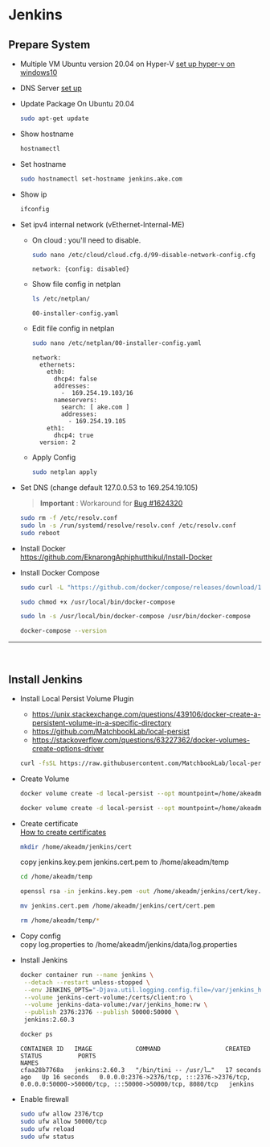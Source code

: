 # Jenkins

## Prepare System
- Multiple VM Ubuntu version 20.04 on Hyper-V   [set up hyper-v on windows10](https://github.com/EknarongAphiphutthikul/Install-Hyper-V)
- DNS Server  [set up](https://github.com/EknarongAphiphutthikul/Install-Dns-bind9)
- Update Package On Ubuntu 20.04
  ```sh
  sudo apt-get update
  ```
- Show hostname
  ```sh
  hostnamectl
  ```
- Set hostname
  ```sh
  sudo hostnamectl set-hostname jenkins.ake.com
  ```
- Show ip
  ```sh
  ifconfig
  ```
- Set ipv4 internal network (vEthernet-Internal-ME)
  - On cloud : you'll need to disable.
    ```sh
    sudo nano /etc/cloud/cloud.cfg.d/99-disable-network-config.cfg
    ```
    ```console
    network: {config: disabled}
    ```
  - Show file config in netplan
    ```sh
    ls /etc/netplan/
    ```
    ```console
    00-installer-config.yaml
    ```
  - Edit file config in netplan
    ```sh
    sudo nano /etc/netplan/00-installer-config.yaml
    ```
    ```console
    network:
      ethernets:
        eth0:
          dhcp4: false
          addresses:
            -  169.254.19.103/16
          nameservers:
            search: [ ake.com ]
            addresses:
              - 169.254.19.105
        eth1:
          dhcp4: true
      version: 2
    ```
  - Apply Config
    ```sh
    sudo netplan apply
    ```

- Set DNS (change default 127.0.0.53 to 169.254.19.105)  
  > **Important** : Workaround for  [Bug #1624320](https://bugs.launchpad.net/ubuntu/+source/systemd/+bug/1624320)
  ```sh
  sudo rm -f /etc/resolv.conf
  sudo ln -s /run/systemd/resolve/resolv.conf /etc/resolv.conf
  sudo reboot
  ```
- Install Docker  
  https://github.com/EknarongAphiphutthikul/Install-Docker

- Install Docker Compose
  ```sh 
  sudo curl -L "https://github.com/docker/compose/releases/download/1.29.2/docker-compose-$(uname -s)-$(uname -m)" -o /usr/local/bin/docker-compose

  sudo chmod +x /usr/local/bin/docker-compose

  sudo ln -s /usr/local/bin/docker-compose /usr/bin/docker-compose

  docker-compose --version
  ```
----

<br/>

## Install Jenkins
- Install Local Persist Volume Plugin  
  - https://unix.stackexchange.com/questions/439106/docker-create-a-persistent-volume-in-a-specific-directory  
  - https://github.com/MatchbookLab/local-persist  
  - https://stackoverflow.com/questions/63227362/docker-volumes-create-options-driver
  ```sh
  curl -fsSL https://raw.githubusercontent.com/MatchbookLab/local-persist/master/scripts/install.sh | sudo bash
  ```
- Create Volume
  ```sh
  docker volume create -d local-persist --opt mountpoint=/home/akeadm/jenkins/data --name jenkins-data-volume

  docker volume create -d local-persist --opt mountpoint=/home/akeadm/jenkins/cert --name jenkins-cert-volume
  ```
- Create certificate  
  [How to create certificates](https://github.com/EknarongAphiphutthikul/OpenSSL-Certificate-Authority)  
  ```sh
  mkdir /home/akeadm/jenkins/cert
  ```
  copy jenkins.key.pem jenkins.cert.pem to /home/akeadm/temp
  ```sh
  cd /home/akeadm/temp

  openssl rsa -in jenkins.key.pem -out /home/akeadm/jenkins/cert/key.pem -passin pass:changeit
  
  mv jenkins.cert.pem /home/akeadm/jenkins/cert/cert.pem

  rm /home/akeadm/temp/*
  ```
- Copy config  
  copy log.properties to /home/akeadm/jenkins/data/log.properties

- Install Jenkins  
  ```sh
  docker container run --name jenkins \
   --detach --restart unless-stopped \
   --env JENKINS_OPTS="-Djava.util.logging.config.file=/var/jenkins_home/log.properties --httpPort=-1 --httpsPort=2376 --httpsCertificate=/certs/client/cert.pem --httpsPrivateKey=/certs/client/key.pem" \
   --volume jenkins-cert-volume:/certs/client:ro \
   --volume jenkins-data-volume:/var/jenkins_home:rw \
   --publish 2376:2376 --publish 50000:50000 \
   jenkins:2.60.3

  docker ps
  ```
  ```console
  CONTAINER ID   IMAGE            COMMAND                  CREATED          STATUS          PORTS                                                                                                NAMES
  cfaa28b7768a   jenkins:2.60.3   "/bin/tini -- /usr/l…"   17 seconds ago   Up 16 seconds   0.0.0.0:2376->2376/tcp, :::2376->2376/tcp, 0.0.0.0:50000->50000/tcp, :::50000->50000/tcp, 8080/tcp   jenkins
  ```
- Enable firewall
  ```sh
  sudo ufw allow 2376/tcp
  sudo ufw allow 50000/tcp
  sudo ufw reload
  sudo ufw status
  ```